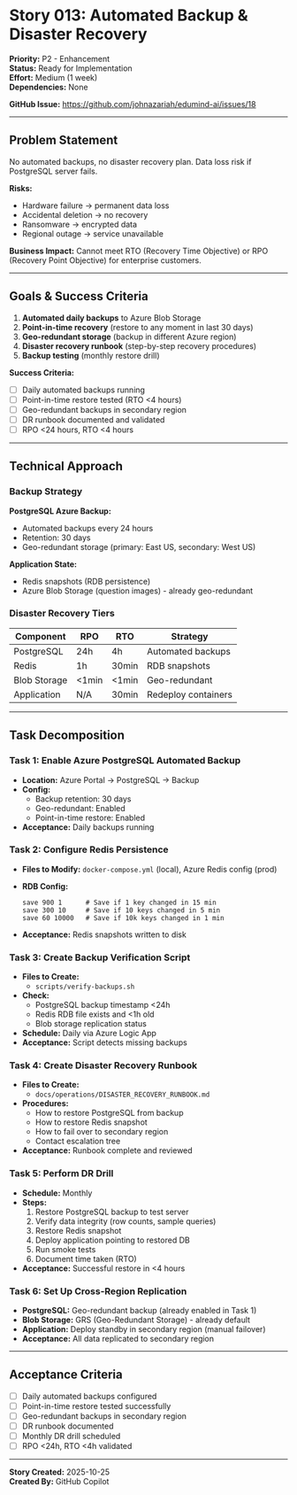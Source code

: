 # Story 013: Automated Backup & Disaster Recovery

**Priority:** P2 - Enhancement  
**Status:** Ready for Implementation  
**Effort:** Medium (1 week)  
**Dependencies:** None


**GitHub Issue:** https://github.com/johnazariah/edumind-ai/issues/18

---

## Problem Statement

No automated backups, no disaster recovery plan. Data loss risk if PostgreSQL server fails.

**Risks:**

- Hardware failure → permanent data loss
- Accidental deletion → no recovery
- Ransomware → encrypted data
- Regional outage → service unavailable

**Business Impact:** Cannot meet RTO (Recovery Time Objective) or RPO (Recovery Point Objective) for enterprise customers.

---

## Goals & Success Criteria

1. **Automated daily backups** to Azure Blob Storage
2. **Point-in-time recovery** (restore to any moment in last 30 days)
3. **Geo-redundant storage** (backup in different Azure region)
4. **Disaster recovery runbook** (step-by-step recovery procedures)
5. **Backup testing** (monthly restore drill)

**Success Criteria:**

- [ ] Daily automated backups running
- [ ] Point-in-time restore tested (RTO <4 hours)
- [ ] Geo-redundant backups in secondary region
- [ ] DR runbook documented and validated
- [ ] RPO <24 hours, RTO <4 hours

---

## Technical Approach

### Backup Strategy

**PostgreSQL Azure Backup:**

- Automated backups every 24 hours
- Retention: 30 days
- Geo-redundant storage (primary: East US, secondary: West US)

**Application State:**

- Redis snapshots (RDB persistence)
- Azure Blob Storage (question images) - already geo-redundant

### Disaster Recovery Tiers

| Component | RPO | RTO | Strategy |
|-----------|-----|-----|----------|
| PostgreSQL | 24h | 4h | Automated backups |
| Redis | 1h | 30min | RDB snapshots |
| Blob Storage | <1min | <1min | Geo-redundant |
| Application | N/A | 30min | Redeploy containers |

---

## Task Decomposition

### Task 1: Enable Azure PostgreSQL Automated Backup

- **Location:** Azure Portal → PostgreSQL → Backup
- **Config:**
  - Backup retention: 30 days
  - Geo-redundant: Enabled
  - Point-in-time restore: Enabled
- **Acceptance:** Daily backups running

### Task 2: Configure Redis Persistence

- **Files to Modify:** `docker-compose.yml` (local), Azure Redis config (prod)
- **RDB Config:**

  ```
  save 900 1      # Save if 1 key changed in 15 min
  save 300 10     # Save if 10 keys changed in 5 min
  save 60 10000   # Save if 10k keys changed in 1 min
  ```

- **Acceptance:** Redis snapshots written to disk

### Task 3: Create Backup Verification Script

- **Files to Create:**
  - `scripts/verify-backups.sh`
- **Check:**
  - PostgreSQL backup timestamp <24h
  - Redis RDB file exists and <1h old
  - Blob storage replication status
- **Schedule:** Daily via Azure Logic App
- **Acceptance:** Script detects missing backups

### Task 4: Create Disaster Recovery Runbook

- **Files to Create:**
  - `docs/operations/DISASTER_RECOVERY_RUNBOOK.md`
- **Procedures:**
  - How to restore PostgreSQL from backup
  - How to restore Redis snapshot
  - How to fail over to secondary region
  - Contact escalation tree
- **Acceptance:** Runbook complete and reviewed

### Task 5: Perform DR Drill

- **Schedule:** Monthly
- **Steps:**
  1. Restore PostgreSQL backup to test server
  2. Verify data integrity (row counts, sample queries)
  3. Restore Redis snapshot
  4. Deploy application pointing to restored DB
  5. Run smoke tests
  6. Document time taken (RTO)
- **Acceptance:** Successful restore in <4 hours

### Task 6: Set Up Cross-Region Replication

- **PostgreSQL:** Geo-redundant backup (already enabled in Task 1)
- **Blob Storage:** GRS (Geo-Redundant Storage) - already default
- **Application:** Deploy standby in secondary region (manual failover)
- **Acceptance:** All data replicated to secondary region

---

## Acceptance Criteria

- [ ] Daily automated backups configured
- [ ] Point-in-time restore tested successfully
- [ ] Geo-redundant backups in secondary region
- [ ] DR runbook documented
- [ ] Monthly DR drill scheduled
- [ ] RPO <24h, RTO <4h validated

---

**Story Created:** 2025-10-25  
**Created By:** GitHub Copilot
